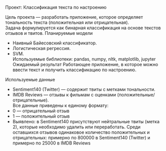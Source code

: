 Проект: Классификация текста по настроению

Цель проекта — разработать приложение, которое определяет тональность текста (положительная или отрицательная).  
Задача формулируется как бинарная классификация на основе текстов отзывов и твитов.
Планируемые модели
- Наивный Байесовский классификатор.  
- Логистическая регрессия.  
- SVM.  
Используемые библиотеки: pandas, numpy, nltk, matplotlib, jupyter 
Ожидаемый результат
Работающее приложение, в которое можно ввести текст и получить классификацию по настроению.

Используемые данные
- Sentiment140 (Twitter) — содержит твиты с метками тональности.  
- IMDB Reviews — отзывы к фильмам с оценками (положительные/отрицательные).  
Все данные приведены к единому формату:  
- 0 — отрицательный отзыв  
- 1 — положительный отзыв  
- Выявлено: в Sentiment140 присутствуют нейтральные твиты (метка 2), которые необходимо удалить или переработать. Среди оставшихся отзывов одинаковое количество положительных и отрицательных: примерно по 800000 в Sentiment140 (Twitter) и примерно по 25000 в IMDB Reviews